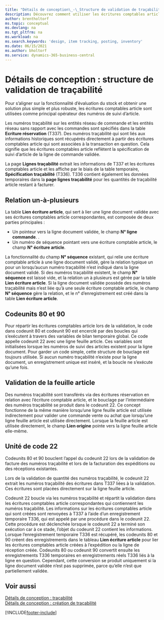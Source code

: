 ```yaml
---
title: "Détails de conception\_-\_Structure de validation de traçabilité"
description: Découvrez comment utiliser les écritures comptables article comme principal opérateur des numéros traçabilité dans la structure de validation de traçabilité.
author: brentholtorf
ms.topic: conceptual
ms.devlang: na
ms.tgt_pltfrm: na
ms.workload: na
ms.search.keywords: 'design, item tracking, posting, inventory'
ms.date: 06/15/2021
ms.author: bholtorf
ms.service: dynamics-365-business-central
---
```

# Détails de conception : structure de validation de traçabilité
Pour s’aligner sur la fonctionnalité d’évaluation du stock et obtenir une solution plus simple et plus robuste, les écritures comptables article sont utilisées comme principal opérateur des numéros de suivi d’article.  
  
Les numéros traçabilité sur les entités réseau de commande et les entités réseau sans rapport avec les commandes sont spécifiés dans la table **Ecriture réservation** (T337). Des numéros traçabilité qui sont liés aux informations historiques sont récupérés directement à partir des écritures comptables article qui sont associées à la transaction en question. Cela signifie que les écritures comptables article reflètent la spécification de suivi d’article de la ligne de commande validée.  
  
La page **Lignes traçabilité** extrait les informations de T337 et les écritures comptables article et les affiche par le biais de la table temporaire, **Spécification traçabilité** (T336). T336 contient également les données temporaires dans la **page lignes traçabilité** pour les quantités de traçabilité article restant à facturer.  
  
## Relation un-à-plusieurs  
La table **Lien écriture article**, qui sert à lier une ligne document validée avec ses écritures comptables article correspondantes, est composée de deux parties principales :  
  
* Un pointeur vers la ligne document validée, le champ **N° ligne commande**. .  
* Un numéro de séquence pointant vers une écriture comptable article, le champ **N° écriture article**.  
  
La fonctionnalité du champ **N° séquence** existant, qui relie une écriture comptable article à une ligne document validé, gère la relation typique un pour un lorsqu’aucun numéro traçabilité n’est indiqué dans la ligne document validé. Si des numéros traçabilité existent, le champ **N° séquence** est laissé vide, et la relation un à plusieurs est gérée par la table **Lien écriture article**. Si la ligne document validée possède des numéros traçabilité mais n’est liée qu’à une seule écriture comptable article, le champ **N° séquence** gère la relation, et le n° d’enregistrement est créé dans la table **Lien écriture article**.  
  
## Codeunits 80 et 90  
Pour répartir les écritures comptables article lors de la validation, le code dans codeunit 80 et codeunit 90 est encerclé par des boucles qui s’exécutent à travers des variables de bilan temporaire global. Ce code appelle codeunit 22 avec une ligne feuille article. Ces variables sont initialisées lorsque les numéros de suivi des articles existent pour la ligne document. Pour garder un code simple, cette structure de bouclage est toujours utilisée. Si aucun numéro traçabilité n’existe pour la ligne document, un enregistrement unique est inséré, et la boucle ne s’exécute qu’une fois.  
  
## Validation de la feuille article  
Des numéros traçabilité sont transférés via des écritures réservation en relation avec l’écriture comptable article, et le bouclage par l’intermédiaire des numéros traçabilité se produit dans le codeunit 22. Ce concept fonctionne de la même manière lorsqu’une ligne feuille article est utilisée indirectement pour valider une commande vente ou achat que lorsqu’une ligne feuille article est utilisée directement. Lorsque la feuille article est utilisée directement, le champ **Lien origine** pointe vers la ligne feuille article elle-même.  
  
## Unité de code 22  
Codeunits 80 et 90 bouclent l’appel du codeunit 22 lors de la validation de facture des numéros traçabilité et lors de la facturation des expéditions ou des réceptions existantes.  
  
Lors de la validation de quantité des numéros traçabilité, le codeunit 22 extrait les numéros traçabilité des écritures dans T337 liées à la validation. Ces écritures sont placées directement sur la ligne feuille article.  
  
Codeunit 22 boucle via les numéros traçabilité et répartit la validation dans les écritures comptables article correspondantes qui contiennent les numéros traçabilité. Les informations sur les écritures comptables article qui sont créées sont renvoyées à T337 à l’aide d’un enregistrement temporaire T336, qui est appelé par une procédure dans le codeunit 22. Cette procédure est déclenchée lorsque le codeunit 22 a terminé son exécution car à ce stade, l’objet du codeunit 22 contient les informations. Lorsque l’enregistrement temporaire T336 est récupéré, les codeunits 80 et 90 créent des enregistrements dans le tableau **Lien écriture article** pour lier les écritures comptables article créées à l’expédition ou la ligne de réception créée. Codeunits 80 ou codeunit 90 convertit ensuite les enregistrements T336 temporaires en enregistrements réels T336 liés à la ligne en question. Cependant, cette conversion se produit uniquement si la ligne document validée n’est pas supprimée, parce qu’elle n’est que partiellement validée.  
  
## Voir aussi  
[Détails de conception : traçabilité](design-details-item-tracking.md)   
[Détails de conception : création de traçabilité](design-details-item-tracking-design.md)

[!INCLUDE[footer-include](includes/footer-banner.md)]